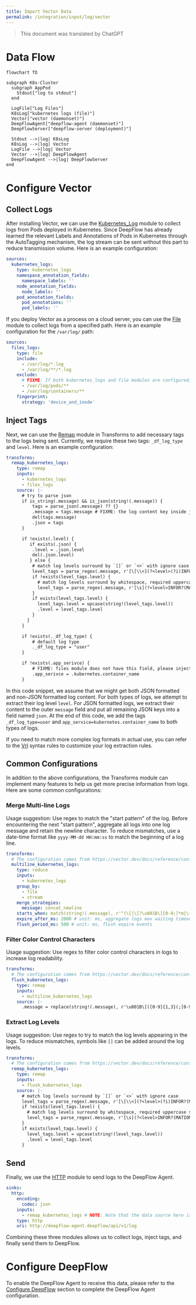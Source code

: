 ```yaml
---
title: Import Vector Data
permalink: /integration/input/log/vector
---
```


> This document was translated by ChatGPT

# Data Flow

```mermaid
flowchart TD

subgraph K8s-Cluster
  subgraph AppPod
    Stdout["log to stdout"]
  end

  LogFile["Log Files"]
  K8sLog["kubernetes logs (file)"]
  Vector["vector (daemonset)"]
  DeepFlowAgent["deepflow-agent (daemonset)"]
  DeepFlowServer["deepflow-server (deployment)"]

  Stdout -->|log| K8sLog
  K8sLog -->|log| Vector
  LogFile -->|log| Vector
  Vector -->|log| DeepFlowAgent
  DeepFlowAgent -->|log| DeepFlowServer
end
```

# Configure Vector

## Collect Logs

After installing Vector, we can use the [Kubernetes_Log](https://vector.dev/docs/reference/configuration/sources/kubernetes_logs/) module to collect logs from Pods deployed in Kubernetes. Since DeepFlow has already learned the relevant Labels and Annotations of Pods in Kubernetes through the AutoTagging mechanism, the log stream can be sent without this part to reduce transmission volume. Here is an example configuration:

```yaml
sources:
  kubernetes_logs:
    type: kubernetes_logs
    namespace_annotation_fields:
      namespace_labels: ''
    node_annotation_fields:
      node_labels: ''
    pod_annotation_fields:
      pod_annotations: ''
      pod_labels: ''
```

If you deploy Vector as a process on a cloud server, you can use the [File](https://vector.dev/docs/reference/configuration/sources/file) module to collect logs from a specified path. Here is an example configuration for the `/var/log/` path:

```yaml
sources:
  files_logs:
    type: file
    include:
      - /var/log/*.log
      - /var/log/**/*.log
    exclude:
      # FIXME: If both kubernetes_logs and file modules are configured, remove the k8s log folders to avoid duplicate log monitoring
      - /var/log/pods/**
      - /var/log/containers/**
    fingerprint:
      strategy: 'device_and_inode'
```

## Inject Tags

Next, we can use the [Remap](https://vector.dev/docs/reference/configuration/transforms/remap/) module in Transforms to add necessary tags to the logs being sent. Currently, we require these two tags: `_df_log_type` and `level`. Here is an example configuration:

```yaml
transforms:
  remap_kubernetes_logs:
    type: remap
    inputs:
      - kubernetes_logs
      - files_logs
    source: |-
      # try to parse json
      if is_string(.message) && is_json(string!(.message)) {
          tags = parse_json(.message) ?? {}
          .message = tags.message # FIXME: the log content key inside json
          del(tags.message)
          .json = tags
      }

      if !exists(.level) {
         if exists(.json) {
          .level = .json.level
          del(.json.level)
         } else {
          # match log levels surround by `[]` or `<>` with ignore case
          level_tags = parse_regex(.message, r'[\[\\<](?<level>(?i)INFOR?(MATION)?|WARN(ING)?|DEBUG?|ERROR?|TRACE|FATAL|CRIT(ICAL)?)[\]\\>]') ?? {}
          if !exists(level_tags.level) {
            # match log levels surround by whitespace, required uppercase strictly in case mismatching
            level_tags = parse_regex(.message, r'[\s](?<level>INFOR?(MATION)?|WARN(ING)?|DEBUG?|ERROR?|TRACE|FATAL|CRIT(ICAL)?)[\s]') ?? {}
          }
          if exists(level_tags.level) {
            level_tags.level = upcase(string!(level_tags.level))
            .level = level_tags.level
          }
        }
      }

      if !exists(._df_log_type) {
          # default log type
          ._df_log_type = "user"
      }

      if !exists(.app_serivce) {
          # FIXME: files module does not have this field, please inject the application name through the log content
          .app_serivce = .kubernetes.container_name
      }
```

In this code snippet, we assume that we might get both JSON formatted and non-JSON formatted log content. For both types of logs, we attempt to extract their log level `level`. For JSON formatted logs, we extract their content to the outer `message` field and put all remaining JSON keys into a field named `json`. At the end of this code, we add the tags `_df_log_type=user` and `app_service=kubernetes.container_name` to both types of logs.

If you need to match more complex log formats in actual use, you can refer to the [Vrl](https://vector.dev/docs/reference/vrl/) syntax rules to customize your log extraction rules.

## Common Configurations

In addition to the above configurations, the Transforms module can implement many features to help us get more precise information from logs. Here are some common configurations:

### Merge Multi-line Logs

Usage suggestion: Use regex to match the "start pattern" of the log. Before encountering the next "start pattern", aggregate all logs into one log message and retain the newline character. To reduce mismatches, use a date-time format like `yyyy-MM-dd HH:mm:ss` to match the beginning of a log line.

```yaml
transforms:
  # The configuration comes from https://vector.dev/docs/reference/configuration/transforms/reduce/
  multiline_kubernetes_logs:
    type: reduce
    inputs:
      - kubernetes_logs
    group_by:
      - file
      - stream
    merge_strategies:
      message: concat_newline
    starts_when: match(string!(.message), r'^(\[|\[?\u001B\[[0-9;]*m|\{\".+\"|(::ffff:)?([0-9]{1,3}.){3}[0-9]{1,3}[\s\-]+(\[)?)?\d{4}[-\/\.]?\d{2}[-\/\.]?\d{2}[T\s]?\d{2}:\d{2}:\d{2}')
    expire_after_ms: 2000 # unit: ms, aggregate logs max waiting timeout
    flush_period_ms: 500 # unit: ms, flush expire events
```

### Filter Color Control Characters

Usage suggestion: Use regex to filter color control characters in logs to increase log readability.

```yaml
transforms:
  # The configuration comes from https://vector.dev/docs/reference/configuration/transforms/remap/
  flush_kubernetes_logs:
    type: remap
    inputs:
      - multiline_kubernetes_logs
    source: |-
      .message = replace(string!(.message), r'\u001B\[([0-9]{1,3}(;[0-9]{1,3})*)?m', "")
```

### Extract Log Levels

Usage suggestion: Use regex to try to match the log levels appearing in the logs. To reduce mismatches, symbols like `[]` can be added around the log levels.

```yaml
transforms:
  # The configuration comes from https://vector.dev/docs/reference/configuration/transforms/remap/
  remap_kubernetes_logs:
    type: remap
    inputs:
      - flush_kubernetes_logs
    source: |-
      # match log levels surround by `[]` or `<>` with ignore case
      level_tags = parse_regex(.message, r'[\[\\<](?<level>(?i)INFOR?(MATION)?|WARN(ING)?|DEBUG?|ERROR?|TRACE|FATAL|CRIT(ICAL)?)[\]\\>]') ?? {}
      if !exists(level_tags.level) {
        # match log levels surround by whitespace, required uppercase strictly in case mismatching
        level_tags = parse_regex(.message, r'[\s](?<level>INFOR?(MATION)?|WARN(ING)?|DEBUG?|ERROR?|TRACE|FATAL|CRIT(ICAL)?)[\s]') ?? {}
      }
      if exists(level_tags.level) {
        level_tags.level = upcase(string!(level_tags.level))
        .level = level_tags.level
      }
```

## Send

Finally, we use the [HTTP](https://vector.dev/docs/reference/configuration/sinks/http/) module to send logs to the DeepFlow Agent.

```yaml
sinks:
  http:
    encoding:
      codec: json
    inputs:
      - remap_kubernetes_logs # NOTE: Note that the data source here is the key of the transform module
    type: http
    uri: http://deepflow-agent.deepflow/api/v1/log
```

Combining these three modules allows us to collect logs, inject tags, and finally send them to DeepFlow.

# Configure DeepFlow

To enable the DeepFlow Agent to receive this data, please refer to the [Configure DeepFlow](../tracing/opentelemetry/#配置-deepflow) section to complete the DeepFlow Agent configuration.
